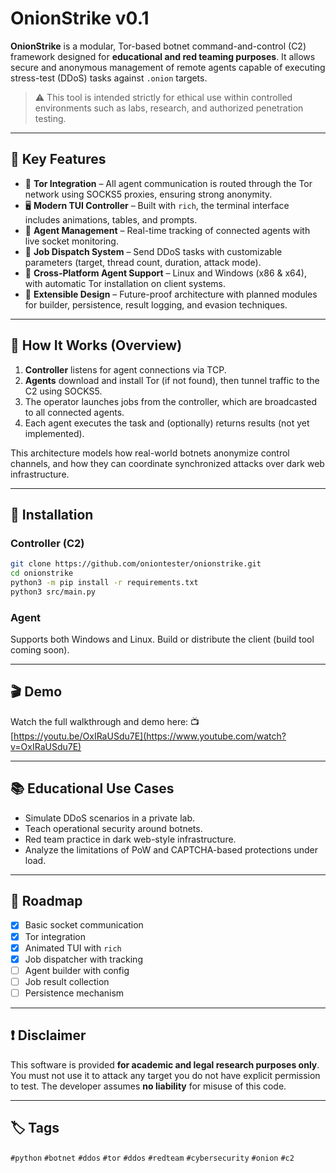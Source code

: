 # OnionStrike v0.1

**OnionStrike** is a modular, Tor-based botnet command-and-control (C2) framework designed for **educational and red teaming purposes**. It allows secure and anonymous management of remote agents capable of executing stress-test (DDoS) tasks against `.onion` targets.

> ⚠️ This tool is intended strictly for ethical use within controlled environments such as labs, research, and authorized penetration testing.

---

## 🎯 Key Features

- 🧠 **Tor Integration** – All agent communication is routed through the Tor network using SOCKS5 proxies, ensuring strong anonymity.
- 🖥️ **Modern TUI Controller** – Built with `rich`, the terminal interface includes animations, tables, and prompts.
- 🤖 **Agent Management** – Real-time tracking of connected agents with live socket monitoring.
- 🧩 **Job Dispatch System** – Send DDoS tasks with customizable parameters (target, thread count, duration, attack mode).
- 🔧 **Cross-Platform Agent Support** – Linux and Windows (x86 & x64), with automatic Tor installation on client systems.
- 🧱 **Extensible Design** – Future-proof architecture with planned modules for builder, persistence, result logging, and evasion techniques.

---

## 🧪 How It Works (Overview)

1. **Controller** listens for agent connections via TCP.
2. **Agents** download and install Tor (if not found), then tunnel traffic to the C2 using SOCKS5.
3. The operator launches jobs from the controller, which are broadcasted to all connected agents.
4. Each agent executes the task and (optionally) returns results (not yet implemented).

This architecture models how real-world botnets anonymize control channels, and how they can coordinate synchronized attacks over dark web infrastructure.

---

## 🧰 Installation

### Controller (C2)
```bash
git clone https://github.com/oniontester/onionstrike.git
cd onionstrike
python3 -m pip install -r requirements.txt
python3 src/main.py
````

### Agent

Supports both Windows and Linux. Build or distribute the client (build tool coming soon).

---

## 🎬 Demo

Watch the full walkthrough and demo here:
📺 [https://youtu.be/OxIRaUSdu7E](https://www.youtube.com/watch?v=OxIRaUSdu7E)

---

## 📚 Educational Use Cases

* Simulate DDoS scenarios in a private lab.
* Teach operational security around botnets.
* Red team practice in dark web-style infrastructure.
* Analyze the limitations of PoW and CAPTCHA-based protections under load.

---

## 📌 Roadmap

* [x] Basic socket communication
* [x] Tor integration
* [x] Animated TUI with `rich`
* [x] Job dispatcher with tracking
* [ ] Agent builder with config
* [ ] Job result collection
* [ ] Persistence mechanism

---

## ❗ Disclaimer

This software is provided **for academic and legal research purposes only**.
You must not use it to attack any target you do not have explicit permission to test.
The developer assumes **no liability** for misuse of this code.

---

## 🏷️ Tags

`#python` `#botnet` `#ddos` `#tor` `#ddos` `#redteam` `#cybersecurity` `#onion` `#c2`


